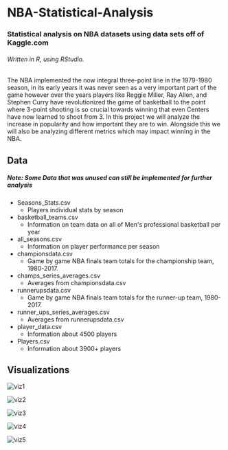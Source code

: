 # NBA-Statistical-Analysis
### Statistical analysis on NBA datasets using data sets off of Kaggle.com
###### Written in R, using RStudio.

The NBA implemented the now integral three-point line in the 1979-1980 season, in its early years it was never seen as a very important part of the game however over the years players like Reggie Miller, Ray Allen, and Stephen Curry have revolutionized the game of basketball to the point where 3-point shooting is so crucial towards winning that even Centers have now learned to shoot from 3. In this project we will analyze the increase in popularity and how important they are to win. Alongside this we will also be analyzing different metrics which may impact winning in the NBA.

## Data
##### Note: Some Data that was unused can still be implemented for further analysis
* Seasons_Stats.csv
  * Players individual stats by season
* basketball_teams.csv
  * Information on team data on all of Men's professional basketball per year
* all_seasons.csv
  * Information on player performance per season
* championsdata.csv
  * Game by game NBA finals team totals for the championship team, 1980-2017.
* champs_series_averages.csv
  * Averages from championsdata.csv
* runnerupsdata.csv
  * Game by game NBA finals team totals for the runner-up team, 1980-2017.
* runner_ups_series_averages.csv
  * Averages from runnerupsdata.csv
* player_data.csv
  * Information about 4500 players
* Players.csv
  * Information about 3900+ players

## Visualizations
![viz1](https://user-images.githubusercontent.com/47075449/70123691-310f6800-1641-11ea-9c41-e27c54fcd118.PNG)

![viz2](https://user-images.githubusercontent.com/47075449/70123698-340a5880-1641-11ea-98c9-0ad632cbe5b0.PNG)

![viz3](https://user-images.githubusercontent.com/47075449/70123701-353b8580-1641-11ea-8120-30432711e068.PNG)

![viz4](https://user-images.githubusercontent.com/47075449/70123703-366cb280-1641-11ea-873b-5e3b43102042.PNG)

![viz5](https://user-images.githubusercontent.com/47075449/70123710-38367600-1641-11ea-93bd-d12fea91f24c.PNG)
